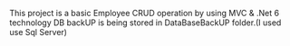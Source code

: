 This project is a basic Employee CRUD operation by using MVC & .Net 6 technology
DB backUP is being stored in DataBaseBackUP folder.(I used use Sql Server)
